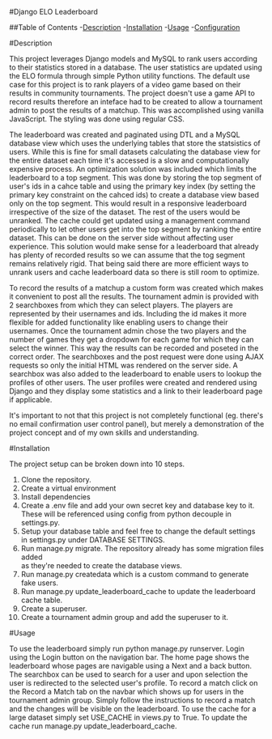 #Django ELO Leaderboard

##Table of Contents
-[Description](#Description)
-[Installation](#Installation)
-[Usage](#Usage)
-[Configuration](#Configuration)

#Description

This project leverages Django models and MySQL to rank users according to their statistics stored in a database.
The user statistics are updated using the ELO formula through simple Python utility functions.
The default use case for this project is to rank players of a video game based on their results in community tournaments.
The project doesn't use a game API to record results therefore an inteface had to be created to allow a tournament
admin to post the results of a matchup. This was accomplished using vanilla JavaScript. The styling was done using
regular CSS.

The leaderboard was created and paginated using DTL and a MySQL database view which uses the underlying tables that
store the statsistics of users. While this is fine for small datasets calculating the database view for the entire
dataset each time it's accessed is a slow and computationally expensive process. An optimization solution was
included which limits the leaderboard to a top segment. This was done by storing the top segment of user's ids
in a cahce table and using the primary key index (by setting the primary key constraint on the cahced ids) to
create a database view based only on the top segment. This would result in a responsive leaderboard irrespective
of the size of the dataset. The rest of the users would be unranked. The cache could get updated using a management
command periodically to let other users get into the top segment by ranking the entire dataset. This can be done
on the server side without affecting user experience. This solution would make sense for a leaderboard that already has
plenty of recorded results so we can assume that the tog segment remains relatively rigid. That being said there are 
more efficient ways to unrank users and cache leaderboard data so there is still room to optimize.

To record the results of a matchup a custom form was created which makes it convenient to post all the results.
The tournament admin is provided with 2 searchboxes from which they can select players. The players are represented
by their usernames and ids. Including the id makes it more flexible for added functionality like enabling users 
to change their usernames. Once the tournament admin chose the two players and the number of games they get a dropdown
for each game for which they can select the winner. This way the results can be recorded and poseted in the correct order.
The searchboxes and the post request were done using AJAX requests so only the initial HTML was rendered on the server side.
A searchbox was also added to the leaderboard to enable users to lookup the profiles of other users. The user profiles
were created and rendered using Django and they display some statistics and a link to their leaderboard page if applicable.

It's important to not that this project is not completely functional (eg. there's no email confirmation user control panel),
but merely a demonstration of the project concept and of my own skills and understanding.



#Installation

The project setup can be broken down into 10 steps.

1. Clone the repository.
2. Create a virtual environment
3. Install dependencies
4. Create a .env file and add your own secret key and database key to it.\
   These will be referenced using config from python decouple in settings.py.
5. Setup your database table and feel free to change the default settings \
   in settings.py under DATABASE SETTINGS.
6. Run manage.py migrate. The repository already has some migration files added \
   as they're needed to create the database views.
7. Run manage.py createdata which is a custom command to generate fake users.
8. Run manage.py update_leaderboard_cache to update the leaderboard cache table.
9. Create a superuser.
10. Create a tournament admin group and add the superuser to it.

#Usage

To use the leaderboard simply run python manage.py runserver. Login using the Login
button on the navigation bar. The home page shows the leaderboard whose pages are 
navigable using a Next and a back button. The searchbox can be used to search for a
user and upon selection the user is redirected to the selected user's profile.
To record a match click on the Record a Match tab on the navbar which shows up
for users in the tournament admin group. Simply follow the instructions to record a 
match and the changes will be visible on the leaderboard. To use the cache for a large
dataset simply set USE_CACHE in views.py to True. To update the cache run manage.py
update_leaderboard_cache.



